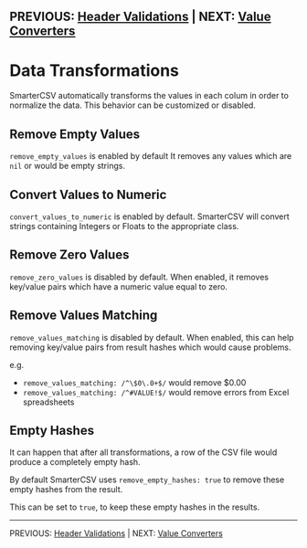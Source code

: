 PREVIOUS: [Header Validations](./header_validations.md) | NEXT: [Value Converters](./value_converters.md)
-------------------

# Data Transformations

SmarterCSV automatically transforms the values in each colum in order to normalize the data.
This behavior can be customized or disabled.

## Remove Empty Values
`remove_empty_values` is enabled by default
It removes any values which are `nil` or would be empty strings.

## Convert Values to Numeric
`convert_values_to_numeric` is enabled by default. 
SmarterCSV will convert strings containing Integers or Floats to the appropriate class.

## Remove Zero Values
`remove_zero_values` is disabled by default.
When enabled, it removes key/value pairs which have a numeric value equal to zero.

## Remove Values Matching
`remove_values_matching` is disabled by default. 
When enabled, this can help removing key/value pairs from result hashes which would cause problems. 

e.g.
 * `remove_values_matching: /^\$0\.0+$/` would remove $0.00 
 * `remove_values_matching: /^#VALUE!$/` would remove errors from Excel spreadsheets 

## Empty Hashes

It can happen that after all transformations, a row of the CSV file would produce a completely empty hash.

By default SmarterCSV uses `remove_empty_hashes: true` to remove these empty hashes from the result.

This can be set to `true`, to keep these empty hashes in the results.

-------------------
PREVIOUS: [Header Validations](./header_validations.md) | NEXT: [Value Converters](./value_converters.md)
